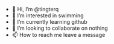- 👋 Hi, I’m @tingterq
- 👀 I’m interested in swimming
- 🌱 I’m currently learning github
- 💞️ I’m looking to collaborate on nothing
- 📫 How to reach me leave a message

<!---
tingterq/tingterq is a ✨ special ✨ repository because its `README.md` (this file) appears on your GitHub profile.
You can click the Preview link to take a look at your changes.
--->
